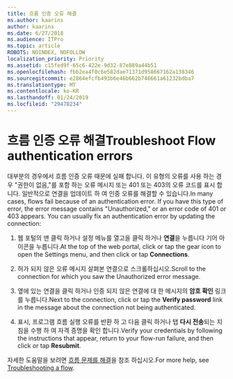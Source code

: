 ```yaml
---
title: 흐름 인증 오류 해결
ms.author: kaarins
author: kaarins
ms.date: 6/27/2018
ms.audience: ITPro
ms.topic: article
ROBOTS: NOINDEX, NOFOLLOW
localization_priority: Priority
ms.assetid: c15fed9f-65c6-422e-9d32-87e889a44b51
ms.openlocfilehash: fbb2ea4f0c6e582dae71371d958667162a138346
ms.sourcegitcommit: e2864efcfb493b6e46b662b746661a61232bdba7
ms.translationtype: MT
ms.contentlocale: ko-KR
ms.lasthandoff: 01/24/2019
ms.locfileid: "29478234"
---
```

# <a name="troubleshoot-flow-authentication-errors"></a><span data-ttu-id="00255-102">흐름 인증 오류 해결</span><span class="sxs-lookup"><span data-stu-id="00255-102">Troubleshoot Flow authentication errors</span></span>

<span data-ttu-id="00255-p101">대부분의 경우에서 흐름 인증 오류 때문에 실패 합니다. 이 유형의 오류를 사용 하는 경우 "권한이 없음,"를 포함 하는 오류 메시지 또는 401 또는 403의 오류 코드를 표시 합니다. 일반적으로 연결을 업데이트 하 여 인증 오류를 해결할 수 있습니다.</span><span class="sxs-lookup"><span data-stu-id="00255-p101">In many cases, flows fail because of an authentication error. If you have this type of error, the error message contains "Unauthorized," or an error code of 401 or 403 appears. You can usually fix an authentication error by updating the connection:</span></span>
  
1. <span data-ttu-id="00255-106">웹 포털의 맨 클릭 하거나 설정 메뉴를 열고을 클릭 하거나 **연결**을 누릅니다 기어 아이콘을 누릅니다.</span><span class="sxs-lookup"><span data-stu-id="00255-106">At the top of the web portal, click or tap the gear icon to open the Settings menu, and then click or tap **Connections**.</span></span>
    
2. <span data-ttu-id="00255-107">허가 되지 않은 오류 메시지 살펴본 연결으로 스크롤하십시오.</span><span class="sxs-lookup"><span data-stu-id="00255-107">Scroll to the connection for which you saw the Unauthorized error message.</span></span>
    
3. <span data-ttu-id="00255-108">옆에 있는 연결을 클릭 하거나 인증 되지 않은 연결에 대 한 메시지의 **암호 확인** 링크를 누릅니다.</span><span class="sxs-lookup"><span data-stu-id="00255-108">Next to the connection, click or tap the **Verify password** link in the message about the connection not being authenticated.</span></span> 
    
4. <span data-ttu-id="00255-109">표시, 프로그램 흐름 실행 오류를 반환 하 고 다음 클릭 하거나 탭 **다시 전송**되는 지침을 수행 하 여 자격 증명을 확인 합니다.</span><span class="sxs-lookup"><span data-stu-id="00255-109">Verify your credentials by following the instructions that appear, return to your flow-run failure, and then click or tap **Resubmit**.</span></span>
    
<span data-ttu-id="00255-110">자세한 도움말을 보려면 [흐름 문제를 해결](https://go.microsoft.com/fwlink/?linkid=872110)을 참조 하십시오.</span><span class="sxs-lookup"><span data-stu-id="00255-110">For more help, see [Troubleshooting a flow](https://go.microsoft.com/fwlink/?linkid=872110).</span></span>
  

